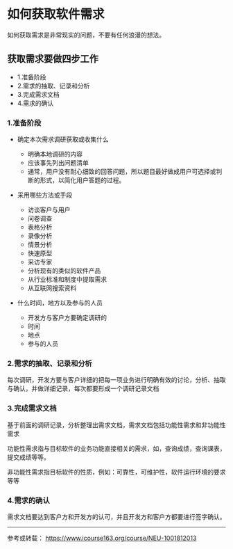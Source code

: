 # 如何获取软件需求

 如何获取需求是非常现实的问题，不要有任何浪漫的想法。

## 获取需求要做四步工作

- 1.准备阶段
- 2.需求的抽取、记录和分析
- 3.完成需求文档
- 4.需求的确认

### 1.准备阶段

- 确定本次需求调研获取或收集什么
    - 明确本地调研的内容
    - 应该事先列出问题清单
    - 通常，用户没有耐心细致的回答问题，所以题目最好做成用户可选择或判断的形式，以简化用户答题的过程。

- 采用哪些方法或手段
    - 访谈客户与用户
    - 问卷调查
    - 表格分析
    - 录像分析
    - 情景分析
    - 快速原型
    - 采访专家
    - 分析现有的类似的软件产品
    - 从行业标准和制度中提取需求
    - 从互联网搜索资料

- 什么时间，地方以及参与的人员
    - 开发方与客户方要确定调研的
    - 时间
    - 地点
    - 参与的人员



### 2.需求的抽取、记录和分析

每次调研，开发方要与客户详细的把每一项业务进行明确有效的讨论，分析、抽取与确认，并做详细记录，每次都要形成一个调研记录文档



### 3.完成需求文档

基于前面的调研记录，分析整理出需求文档，需求文档包括功能性需求和非功能性需求

功能性需求指与目标软件的业务功能直接相关的需求，如，查询成绩，查询课表，提交成绩等等。

非功能性需求指目标软件的性质，例如：可靠性，可维护性，软件运行环境的要求等等


### 4.需求的确认

需求文档要达到客户方和开发方的认可，并且开发方和客户方都要进行签字确认。









----

参考或转载：
https://www.icourse163.org/course/NEU-1001812013
